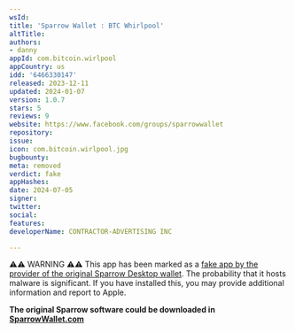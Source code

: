 ```yaml
---
wsId: 
title: 'Sparrow Wallet : BTC Whirlpool'
altTitle: 
authors:
- danny
appId: com.bitcoin.wirlpool
appCountry: us
idd: '6466330147'
released: 2023-12-11
updated: 2024-01-07
version: 1.0.7
stars: 5
reviews: 9
website: https://www.facebook.com/groups/sparrowwallet
repository: 
issue: 
icon: com.bitcoin.wirlpool.jpg
bugbounty: 
meta: removed
verdict: fake
appHashes: 
date: 2024-07-05
signer: 
twitter: 
social: 
features: 
developerName: CONTRACTOR-ADVERTISING INC

---
```


<div class="alertBox"><div>⚠️⚠️ WARNING ⚠️⚠️ This app has been marked as a <a href="https://twitter.com/craigraw/status/1743573811230863813">fake app by the provider of the original Sparrow Desktop wallet</a>. The probability that it hosts malware is significant. If you have installed this, you may provide additional information and report to Apple.
 </div> </div>

 **The original Sparrow software could be downloaded in [SparrowWallet.com](https://sparrowwallet.com/download/)**
